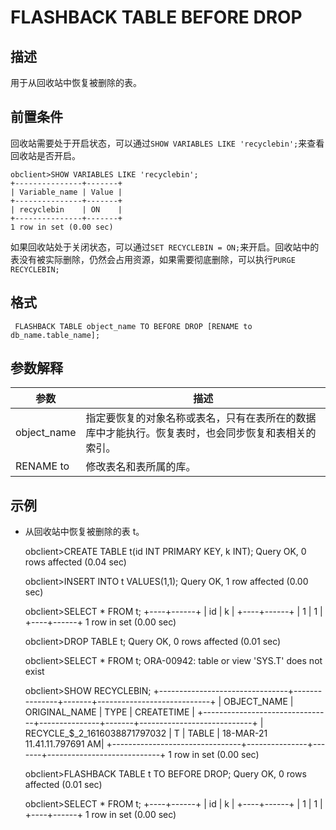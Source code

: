 FLASHBACK TABLE BEFORE DROP 
================================================



描述 
-----------

用于从回收站中恢复被删除的表。

前置条件 
-------------

回收站需要处于开启状态，可以通过`SHOW VARIABLES LIKE 'recyclebin';`来查看回收站是否开启。

    obclient>SHOW VARIABLES LIKE 'recyclebin';
    +---------------+-------+
    | Variable_name | Value |
    +---------------+-------+
    | recyclebin    | ON    |
    +---------------+-------+
    1 row in set (0.00 sec)



如果回收站处于关闭状态，可以通过`SET RECYCLEBIN = ON;`来开启。回收站中的表没有被实际删除，仍然会占用资源，如果需要彻底删除，可以执行`PURGE RECYCLEBIN;`

格式 
-----------

     FLASHBACK TABLE object_name TO BEFORE DROP [RENAME to db_name.table_name];



参数解释 
-------------



|     参数      |                        描述                         |
|-------------|---------------------------------------------------|
| object_name | 指定要恢复的对象名称或表名，只有在表所在的数据库中才能执行。恢复表时，也会同步恢复和表相关的索引。 |
| RENAME to   | 修改表名和表所属的库。                                       |



示例 
-----------

* 从回收站中恢复被删除的表 t。

  




    obclient>CREATE TABLE t(id INT PRIMARY KEY, k INT);
    Query OK, 0 rows affected (0.04 sec)
    
    obclient>INSERT INTO t VALUES(1,1);
    Query OK, 1 row affected (0.00 sec)
    
    obclient>SELECT * FROM t;
    +----+------+
    | id | k    |
    +----+------+
    |  1 |    1 |
    +----+------+
    1 row in set (0.00 sec)
    
    obclient>DROP TABLE t;
    Query OK, 0 rows affected (0.01 sec)
    
    obclient>SELECT * FROM t;
    ORA-00942: table or view 'SYS.T' does not exist
    
    obclient>SHOW RECYCLEBIN;
    +--------------------------------+---------------+-------+----------------------------+
    | OBJECT_NAME                    | ORIGINAL_NAME | TYPE  | CREATETIME                 |
    +--------------------------------+---------------+-------+----------------------------+
    | RECYCLE_$_2_1616038871797032 | T             | TABLE | 18-MAR-21 11.41.11.797691 AM|
    +--------------------------------+---------------+-------+----------------------------+
    1 row in set (0.00 sec)
    
    obclient>FLASHBACK TABLE t TO BEFORE DROP;
    Query OK, 0 rows affected (0.01 sec)
    
    obclient>SELECT * FROM t;
    +----+------+
    | id | k    |
    +----+------+
    |  1 |    1 |
    +----+------+
    1 row in set (0.00 sec)



